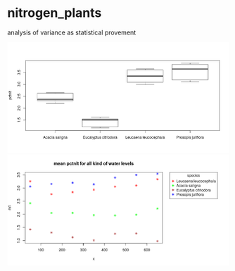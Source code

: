 # nitrogen_plants
analysis of variance as statistical provement

![](data/unnamed-chunk-10-1.png)
![](data/unnamed-chunk-11-1.png)
